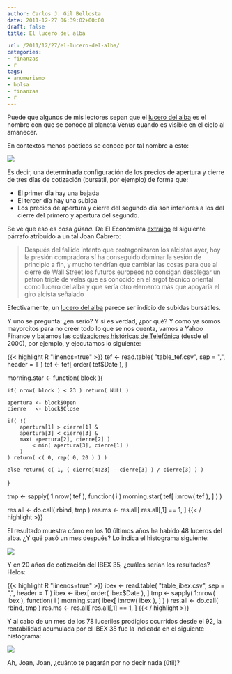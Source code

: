 ```yaml
---
author: Carlos J. Gil Bellosta
date: 2011-12-27 06:39:02+00:00
draft: false
title: El lucero del alba

url: /2011/12/27/el-lucero-del-alba/
categories:
- finanzas
- r
tags:
- anumerismo
- bolsa
- finanzas
- r
---
```


Puede que algunos de mis lectores sepan que el [lucero del alba](http://es.wikipedia.org/wiki/Lucero_del_alba) es el nombre con que se conoce al planeta Venus cuando es visible en el cielo al amanecer.

En contextos menos poéticos se conoce por tal nombre a esto:

[![](/wp-uploads/2011/12/cierre2012.png)
](/wp-uploads/2011/12/cierre2012.png)

Es decir, una determinada configuración de los precios de apertura y cierre de tres días de cotización (bursátil, por ejemplo) de forma que:



* El primer día hay una bajada
* El tercer día hay una subida
* Los precios de apertura y cierre del segundo día son inferiores a los del cierre del primero y apertura del segundo.

Se ve que eso es cosa _güena._ De El Economista [extraigo](http://www.eleconomista.es/mercados-cotizaciones/noticias/3616786/12/11/El-Ibex-35-cede-terreno-pero-mantiene-los-8200-puntos-.html) el siguiente párrafo atribuido a un tal Joan Cabrero:


>Después del fallido intento que protagonizaron los alcistas ayer, hoy la presión compradora sí ha conseguido dominar la sesión de principio a fin, y mucho tendrían que cambiar las cosas para que al cierre de Wall Street los futuros europeos no consigan desplegar un patrón triple de velas que es conocido en el argot técnico oriental como lucero del alba y que sería otro elemento más que apoyaría el giro alcista señalado


Efectivamente, un [lucero del alba](http://www.hablandodebolsa.com/2009/05/morning-star-lucero-del-alba-o-estrella-de-la-manana-y-morning-doji-star.html) parece ser indicio de subidas bursátiles.

Y uno se pregunta: ¿en serio? Y si es verdad, ¿por qué? Y como ya somos mayorcitos para no creer todo lo que se nos cuenta, vamos a Yahoo Finance y bajamos las [cotizaciones históricas de Telefónica](http://finance.yahoo.com/q/hp?s=TEF.MC&a=00&b=3&c=1990&d=11&e=20&f=2011&g=d) (desde el 2000), por ejemplo, y ejecutamos lo siguiente:







{{< highlight R "linenos=true" >}}
tef <- read.table( "table_tef.csv", sep = ",", header = T )
tef <- tef[ order( tef$Date ), ]

morning.star <- function( block ){

	if( nrow( block ) < 23 ) return( NULL )

	apertura <- block$Open
	cierre   <- block$Close

	if( !(
		apertura[1] > cierre[1] &
		apertura[3] < cierre[3] &
		max( apertura[2], cierre[2] )
			< min( apertura[3], cierre[1] )
		)
	) return( c( 0, rep( 0, 20 ) ) )

	else return( c( 1, ( cierre[4:23] - cierre[3] ) / cierre[3] ) )
}

tmp     <- sapply( 1:nrow( tef ),
		function( i )
			morning.star( tef[ i:nrow( tef ), ] ) )

res.all <- do.call( rbind, tmp )
res.ms  <- res.all[ res.all[,1] == 1, ]
{{< / highlight >}}







El resultado muestra cómo en los 10 últimos años ha habido 48 luceros del alba. ¿Y qué pasó un mes después? Lo indica el histograma siguiente:


[![](/wp-uploads/2011/12/lucero_del_alba.png)
](/wp-uploads/2011/12/lucero_del_alba.png)


Y en 20 años de cotización del IBEX 35, ¿cuáles serían los resultados? Helos:







{{< highlight R "linenos=true" >}}
ibex    <- read.table( "table_ibex.csv", sep = ",", header = T )
ibex    <- ibex[ order( ibex$Date ), ]
tmp     <- sapply( 1:nrow( ibex ),
					function( i ) morning.star( ibex[ i:nrow( ibex ), ] ) )
res.all <- do.call( rbind, tmp )
res.ms  <- res.all[ res.all[,1] == 1, ]
{{< / highlight >}}







Y al cabo de un mes de los 78 luceriles prodigios ocurridos desde el 92, la rentabilidad acumulada por el IBEX 35 fue la indicada en el siguiente histograma:


[![](/wp-uploads/2011/12/lucero_alba_ibex.png)
](/wp-uploads/2011/12/lucero_alba_ibex.png)



Ah, Joan, Joan, ¿cuánto te pagarán por no decir nada (útil)?

